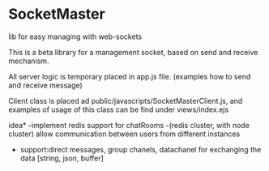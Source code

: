 # SocketMaster
lib for easy managing with web-sockets

This is a beta library for a management socket, based on send and receive mechanism.

All server logic is temporary placed in app.js file.
(examples how to send and receive message)

Client class is placed ad public/javascripts/SocketMasterClient.js,
and examples of usage of this class can be find under views/index.ejs

idea*
-implement redis support for chatRooms
-(redis cluster, with node cluster) allow communication between users from different instances
- support:direct messages, group chanels, datachanel for exchanging the data [string, json, buffer]




